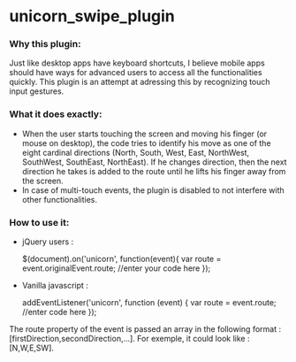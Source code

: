 unicorn_swipe_plugin
====================

<h3> Why this plugin: </h3>

Just like desktop apps have keyboard shortcuts, I believe mobile apps should have ways for advanced users to access all the functionalities quickly. This plugin is an attempt at adressing this by recognizing touch input gestures.

<h3> What it does exactly: </h3>

* When the user starts touching the screen and moving his finger (or mouse on desktop), the code tries to identify his move as one of the eight cardinal directions (North, South, West, East, NorthWest, SouthWest, SouthEast, NorthEast). If he changes direction, then the next direction he takes is added to the route until he lifts his finger away from the screen. 
* In case of multi-touch events, the plugin is disabled to not interfere with other functionalities. </li></ul>

<h3> How to use it: </h3>

* jQuery users : <br>


	$(document).on('unicorn', function(event){ 
	var route = event.originalEvent.route;
	//enter your code here
	});



* Vanilla javascript : <br>


    addEventListener('unicorn', function (event) { 
    var route = event.route;
    //enter code here
    });



The route property of the event is passed an array in the following format : [firstDirection,secondDirection,...]. For exemple, it could look like : [N,W,E,SW].
